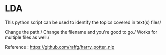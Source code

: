 # LDA
This python script can be used to identify the topics covered in text(s) files/


Change the path./
Change the filename and you're good to go./
Works for multiple files as well./

Reference : https://github.com/raffg/harry_potter_nlp
